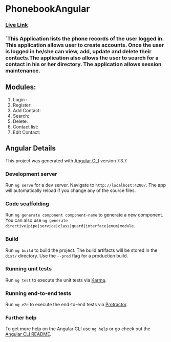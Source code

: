 # PhonebookAngular

### [Live Link](https://yellowpagesangular.herokuapp.com/)
### `This  Application lists the phone records of the user logged in. This application allows user to create accounts. Once the user is logged in he/she can view, add, update and delete their contacts.The application also allows the user to search for a contact in his or her directory. The application allows session maintenance.  
## Modules:

1. Login :
2. Register:
3. Add Contact:
4. Search:
5. Delete:
6. Contact list:
7. Edit Contact:


## Angular Details

This project was generated with [Angular CLI](https://github.com/angular/angular-cli) version 7.3.7.

### Development server

Run `ng serve` for a dev server. Navigate to `http://localhost:4200/`. The app will automatically reload if you change any of the source files.

### Code scaffolding

Run `ng generate component component-name` to generate a new component. You can also use `ng generate directive|pipe|service|class|guard|interface|enum|module`.

### Build

Run `ng build` to build the project. The build artifacts will be stored in the `dist/` directory. Use the `--prod` flag for a production build.

### Running unit tests

Run `ng test` to execute the unit tests via [Karma](https://karma-runner.github.io).

### Running end-to-end tests

Run `ng e2e` to execute the end-to-end tests via [Protractor](http://www.protractortest.org/).

### Further help

To get more help on the Angular CLI use `ng help` or go check out the [Angular CLI README](https://github.com/angular/angular-cli/blob/master/README.md).
